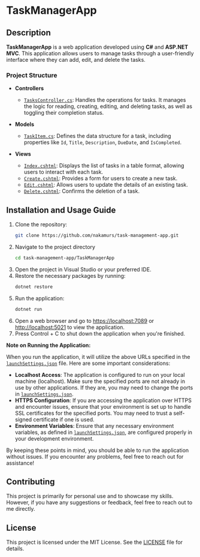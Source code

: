 # TaskManagerApp

## Description
**TaskManagerApp** is a web application developed using **C#** and **ASP.NET MVC**. This application allows users to manage tasks through a user-friendly interface where they can add, edit, and delete the tasks.

### Project Structure
- **Controllers**
  - [`TasksController.cs`](TaskManagerApp/Controllers/TasksController.cs): Handles the operations for tasks. It manages the logic for reading, creating, editing, and deleting tasks, as well as toggling their completion status.

- **Models**
  - [`TaskItem.cs`](TaskManagerApp/Models/TaskItem.cs): Defines the data structure for a task, including properties like `Id`, `Title`, `Description`, `DueDate`, and `IsCompleted`.

- **Views**
  - [`Index.cshtml`](TaskManagerApp/Views/Tasks/Index.cshtml): Displays the list of tasks in a table format, allowing users to interact with each task.
  - [`Create.cshtml`](TaskManagerApp/Views/Tasks/Create.cshtml): Provides a form for users to create a new task.
  - [`Edit.cshtml`](TaskManagerApp/Views/Tasks/Edit.cshtml): Allows users to update the details of an existing task.
  - [`Delete.cshtml`](TaskManagerApp/Views/Tasks/Delete.cshtml): Confirms the deletion of a task.

## Installation and Usage Guide
1. Clone the repository:
   ```bash
   git clone https://github.com/nakamurs/task-management-app.git
2. Navigate to the project directory
   ```bash
   cd task-management-app/TaskManagerApp
3. Open the project in Visual Studio or your preferred IDE.
4. Restore the necessary packages by running:
   ```bash
   dotnet restore
5. Run the application:
   ```bash
   dotnet run
6. Open a web browser and go to <https://localhost:7089> or <http://localhost:5021> to view the application.
7. Press Control + C to shut down the application when you're finished.

**Note on Running the Application:**

When you run the application, it will utilize the above URLs specified in the [`launchSettings.json`](TaskManagerApp/Properties/launchSettings.json) file. Here are some important considerations:

  * **Localhost Access**: The application is configured to run on your local machine (localhost). Make sure the specified ports are not already in use by other applications. If they are, you may need to change the ports in [`launchSettings.json`](TaskManagerApp/Properties/launchSettings.json).
  * **HTTPS Configuration**: If you are accessing the application over HTTPS and encounter issues, ensure that your environment is set up to handle SSL certificates for the specified ports. You may need to trust a self-signed certificate if one is used.
  * **Environment Variables**: Ensure that any necessary environment variables, as defined in [`launchSettings.json`](TaskManagerApp/Properties/launchSettings.json), are configured properly in your development environment.

By keeping these points in mind, you should be able to run the application without issues. If you encounter any problems, feel free to reach out for assistance!

## Contributing
This project is primarily for personal use and to showcase my skills. However, if you have any suggestions or feedback, feel free to reach out to me directly.

## License
This project is licensed under the MIT License. See the [LICENSE](LICENSE) file for details.


